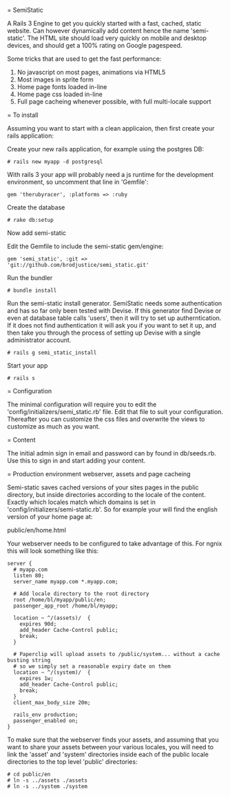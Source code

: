 = SemiStatic

A Rails 3 Engine to get you quickly started with a fast, cached, static website. Can however dynamically add content
hence the name 'semi-static'. The HTML site should load very quickly on mobile and desktop devices, and should get
a 100% rating on Google pagespeed.

Some tricks that are used to get the fast performance:

1. No javascript on most pages, animations via HTML5
2. Most images in sprite form
3. Home page fonts loaded in-line
4. Home page css loaded in-line
5. Full page cacheing whenever possible, with full multi-locale support

= To install

Assuming you want to start with a clean applicaion, then first create your rails application:

Create your new rails application, for example using the postgres DB:

	# rails new myapp -d postgresql

With rails 3 your app will probably need a js runtime for the development environment, so uncomment that line in 'Gemfile':

	gem 'therubyracer', :platforms => :ruby

Create the database

	# rake db:setup

Now add semi-static

Edit the Gemfile to include the semi-static gem/engine:

	gem 'semi_static', :git => 'git://github.com/brodjustice/semi_static.git'

Run the bundler

	# bundle install

Run the semi-static install generator. SemiStatic needs some authentication and has so far only been tested with Devise. If this generator find Devise or even at database table calls 'users', then it will try to set up autherntication. If it does not find authentication it will ask you if you want to set it up, and then take you through the process of setting up Devise with a single administrator account.


	# rails g semi_static_install

Start your app

	# rails s

= Configuration

The minimal configuration will require you to edit the 'config/initializers/semi_static.rb' file. Edit that file to
suit your configuration. Thereafter you can customize the css files and overwrite the views to customize as much as
you want.

= Content

The initial admin sign in email and password can by found in db/seeds.rb. Use this to sign in and start adding your content.

= Production environment webserver, assets and page cacheing

Semi-static saves cached versions of your sites pages in the public directory, but inside directories according to the locale
of the content. Exactly which locales match which domains is set in 'config/initializers/semi-static.rb'. So for example your
will find the english version of your home page at:

   public/en/home.html

Your webserver needs to be configured to take advantage of this. For ngnix this will look something like this:

    server {
      # myapp.com
      listen 80;
      server_name myapp.com *.myapp.com;

      # Add locale directory to the root directory
      root /home/bl/myapp/public/en;
      passenger_app_root /home/bl/myapp;

      location ~ ^/(assets)/  {
        expires 90d;
        add_header Cache-Control public;
        break;
      }

      # Paperclip will upload assets to /public/system... without a cache busting string
      # so we simply set a reasonable expiry date on them
      location ~ ^/(system)/  {
        expires 1w;
        add_header Cache-Control public;
        break;
      }
      client_max_body_size 20m;

      rails_env production;
      passenger_enabled on;
    }

To make sure that the webserver finds your assets, and assuming that you want to share your assets between your various locales, you will
need to link the 'asset' and 'system' directories inside each of the public locale directories to the top level 'public' directories:

    # cd public/en
    # ln -s ../assets ./assets
    # ln -s ../system ./system
